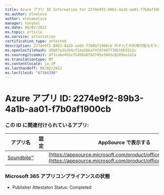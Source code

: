 ```yaml
---
title: Azure アプリ ID Information for 2274e9f2-89b3-4a1b-aa01-f7b0af1900cb
ms.author: elmalova
author: elenamalova
manager: tonybal
ms.date: 08/02/2022
ms.topic: article
ms.service: attestation
certification_type: attested
description: 2274e9f2-89b3-4a1b-aa01-f7b0af1900cb のすべての利用可能なセキュリティとコンプライアンス情報。
ms.openlocfilehash: d5b67a2a394cf5aa166af4fd7447778b16b5511c
ms.sourcegitcommit: df1ca6e491e75450a6f83745e3463c0289ae2a1a
ms.translationtype: MT
ms.contentlocale: ja-JP
ms.lasthandoff: 08/02/2022
ms.locfileid: "67164398"
---
```

# <a name="azure-app-id-2274e9f2-89b3-4a1b-aa01-f7b0af1900cb"></a>Azure アプリ ID: 2274e9f2-89b3-4a1b-aa01-f7b0af1900cb


### <a name="apps-associated-with-this-id"></a>この ID に関連付けられているアプリ:
| **アプリ名** | **認定** | **AppSource で表示する** |
|--------------|---------------|-----------------------|
| [Soundbite&#8482;](../forward/WA200004384.md) |  | [https://appsource.microsoft.com/product/office/WA200004384](https://appsource.microsoft.com/product/office/WA200004384) |

### <a name="microsoft-365-app-compliance-status"></a>Microsoft 365 アプリコンプライアンスの状態
- Publisher Attestaton Status: Completed
